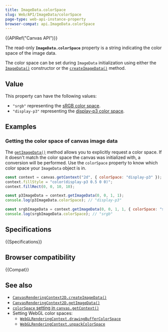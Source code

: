 ```yaml
---
title: ImageData.colorSpace
slug: Web/API/ImageData/colorSpace
page-type: web-api-instance-property
browser-compat: api.ImageData.colorSpace
---
```


{{APIRef("Canvas API")}}

The read-only **`ImageData.colorSpace`** property is a string indicating the color space of the image data.

The color space can be set during `ImageData` initialization using either the [`ImageData()`](/en-US/docs/Web/API/ImageData/ImageData) constructor or the [`createImageData()`](/en-US/docs/Web/API/CanvasRenderingContext2D/createImageData) method.

## Value

This property can have the following values:

- `"srgb"` representing the [sRGB color space](https://en.wikipedia.org/wiki/SRGB).
- `"display-p3"` representing the [display-p3 color space](https://en.wikipedia.org/wiki/DCI-P3).

## Examples

### Getting the color space of canvas image data

The [`getImageData()`](/en-US/docs/Web/API/CanvasRenderingContext2D/getImageData) method allows you to explicitly request a color space. If it doesn't match the color space the canvas was initialized with, a conversion will be performed.
Use the `colorSpace` property to know which color space your `ImageData` object is in.

```js
const context = canvas.getContext("2d", { colorSpace: "display-p3" });
context.fillStyle = "color(display-p3 0.5 0 0)";
context.fillRect(0, 0, 10, 10);

const p3ImageData = context.getImageData(0, 0, 1, 1);
console.log(p3ImageData.colorSpace); // "display-p3"

const srgbImageData = context.getImageData(0, 0, 1, 1, { colorSpace: "srgb" });
console.log(srgbImageData.colorSpace); // "srgb"
```

## Specifications

{{Specifications}}

## Browser compatibility

{{Compat}}

## See also

- [`CanvasRenderingContext2D.createImageData()`](/en-US/docs/Web/API/CanvasRenderingContext2D/createImageData)
- [`CanvasRenderingContext2D.getImageData()`](/en-US/docs/Web/API/CanvasRenderingContext2D/createImageData)
- [`colorSpace` setting in `canvas.getContext()`](/en-US/docs/Web/API/HTMLCanvasElement/getContext#colorspace)
- Setting WebGL color spaces:
  - [`WebGLRenderingContext.drawingBufferColorSpace`](/en-US/docs/Web/API/WebGLRenderingContext/drawingBufferColorSpace)
  - [`WebGLRenderingContext.unpackColorSpace`](/en-US/docs/Web/API/WebGLRenderingContext/unpackColorSpace)
